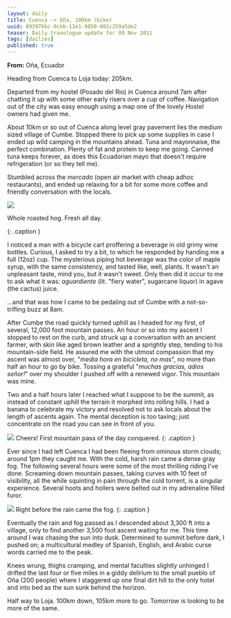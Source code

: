 ```yaml
---
layout: daily
title: Cuenca -> Oña, 100km (bike)
uuid: 893976bc-0cbb-11e1-9850-001c259a5de2
teaser: Daily travelogue update for 09 Nov 2011
tags: [dailies]
published: true
---
```


**From:** Oña, Ecuador

Heading from Cuenca to Loja today: 205km.

Departed from my hostel (Posado del Rio) in Cuenca around 7am after chatting it up with some other early risers over a cup of coffee. Navigation out of the city was easy enough using a map one of the lovely Hostel owners had given me.

About 10km or so out of Cuenca along level gray pavement lies the medium sized village of Cumbe. Stopped there to pick up some supplies in case I ended up wild camping in the mountains ahead. Tuna and mayonnaise, the perfect combination. Plenty of fat and protein to keep me going. Canned tuna keeps forever, as does this Ecuadorian mayo that doesn't require refrigeration (or so they tell me).

Stumbled across the *mercado* (open air market with cheap adhoc restaurants),
and ended up relaxing for a bit for some more coffee and friendly conversation
with the locals.

[![](http://photos.elusivetruth.net/Ecuador/Ecuador-Cuenca-to-Vilcabamba/i-4f4G24p/0/M/6337971148fe40d1610eo-M.jpg)](http://photos.elusivetruth.net/Ecuador/Ecuador-Cuenca-to-Vilcabamba/25087823_jkdcH6)
<p>Whole roasted hog. Fresh all day.</p>
{: .caption }

I noticed a man with a bicycle cart proffering a
beverage in old grimy wine bottles. Curious, I asked to try a bit, to which he
responded by handing me a full (12oz) cup. The mysterious piping hot beverage was the
color of maple syrup, with the same consistency, and tasted like, well, plants. It wasn't an unpleasant taste, mind you, but it wasn't sweet. Only then did it occur to me to ask what it was: *aguardiente* (lit. "fiery water", sugarcane liquor) in agave (the cactus) juice.

...and that was how I came to be pedaling out of Cumbe with a not-so-trifling buzz at
8am.

After Cumbe the road quickly turned uphill as I headed for my first, of several, 12,000 foot mountain passes. An hour or so into my ascent I stopped to rest on the
curb, and struck up a conversation with an ancient farmer, with skin like aged
brown leather and a sprightly step, tending to his mountain-side field. He
assured me with the utmost compassion that my ascent was almost over,
"*media hora en bicicleta, no mas*", no more than half an hour to go by bike. Tossing a grateful "*muchas gracias, adios señor!*" over my shoulder I pushed off with a renewed vigor. This mountain was mine.

Two and a half hours later I reached what I suppose to be the summit, as instead
of constant uphill the terrain it morphed into rolling hills. I had a banana
to celebrate my victory and resolved not to ask locals about the length of ascents again. The mental deception is too taxing; just concentrate on the road you can see in front of you.


[![](http://photos.elusivetruth.net/Ecuador/Ecuador-Cuenca-to-Vilcabamba/i-ndSZLPk/0/M/633796976214bfd89d28o-M.jpg)](http://photos.elusivetruth.net/Ecuador/Ecuador-Cuenca-to-Vilcabamba/25087823_jkdcH6)
Cheers! First mountain pass of the day conquered.
{: .caption }

Ever since I had left Cuenca I had been fleeing from ominous storm clouds; around
1pm they caught me. With the cold, harsh rain came a dense gray fog. The following several hours were some of the most thrilling riding I've done. Screaming down mountain passes, taking curves with 10 feet of visibility, all the while squinting in pain through the cold torrent, is a singular experience. Several hoots and hollers were belted out in my adrenaline filled furor.

[![](http://photos.elusivetruth.net/Ecuador/Ecuador-Cuenca-to-Vilcabamba/i-NPMZM8j/0/M/633797765267000b551eo-M.jpg)](http://photos.elusivetruth.net/Ecuador/Ecuador-Cuenca-to-Vilcabamba/25087823_jkdcH6)
Right before the rain came the fog.
{: .caption }

Eventually the rain and fog passed as I descended about 3,300 ft into a village, only to find another 3,500 foot ascent waiting for me. This time around I was chasing the sun into dusk. Determined to summit before dark, I pushed on; a multicultural medley of Spanish, English, and Arabic curse words carried me to the peak.

Knees wrung, thighs cramping, and mental faculties slightly unhinged I drifted the last four or five miles in a giddy delirium to the small pueblo of Oña (200 people) where I staggered up one final dirt hill to the only hotel and into bed as the sun sunk behind the horizon.

Half way to Loja. 100km down, 105km more to go. Tomorrow is looking to be more of the same.

